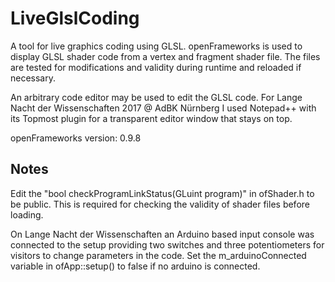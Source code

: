 # LiveGlslCoding

A tool for live graphics coding using GLSL. openFrameworks is used to display GLSL shader
code from a vertex and fragment shader file. The files are tested for modifications and validity
during runtime and reloaded if necessary.

An arbitrary code editor may be used to edit the GLSL code. For Lange Nacht der Wissenschaften 2017
@ AdBK Nürnberg I used Notepad++ with its Topmost plugin for a transparent editor 
window that stays on top.

openFrameworks version: 0.9.8

## Notes

Edit the "bool checkProgramLinkStatus(GLuint program)" in ofShader.h
to be public. This is required for checking the validity of shader files before 
loading.

On Lange Nacht der Wissenschaften an Arduino based input console was connected to 
the setup providing two switches and three potentiometers for visitors to change 
parameters in the code. Set the m_arduinoConnected variable in ofApp::setup() to false
if no arduino is connected.
